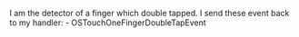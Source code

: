 I am the detector of a finger which double tapped.I send these event back to my handler: 	- OSTouchOneFingerDoubleTapEvent